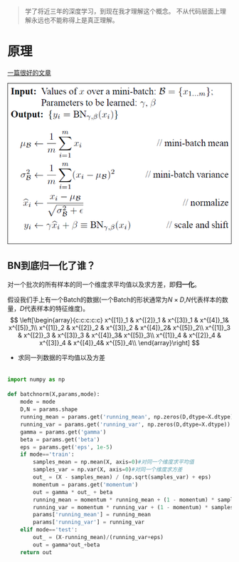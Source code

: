 
> 学了将近三年的深度学习，到现在我才理解这个概念。
> 不从代码层面上理解永远也不能称得上是真正理解。

# 原理
[一篇很好的文章](https://zhuanlan.zhihu.com/p/522525435)

![](_img/bn.png)


## BN到底归一化了谁？

对一个批次的所有样本的同一个维度求平均值以及求方差，即**归一化**。

假设我们手上有一个Batch的数据(一个Batch的形状通常为$N\times D$,$N$代表样本的数量，$D$代表样本的特征维度)。
$$
\left[\begin{array}{c:c:c:c:c}
x^{[1]}_1 & x^{[2]}_1 & x^{[3]}_1 & x^{[4]}_1& x^{[5]}_1\\
x^{[1]}_2 & x^{[2]}_2 & x^{[3]}_2 & x^{[4]}_2& x^{[5]}_2\\
x^{[1]}_3 & x^{[2]}_3 & x^{[3]}_3 & x^{[4]}_3& x^{[5]}_3\\
x^{[1]}_4 & x^{[2]}_4 & x^{[3]}_4 & x^{[4]}_4& x^{[5]}_4\\
\end{array}\right]
$$
+ 求同一列数据的平均值以及方差
  

```python

import numpy as np

def batchnorm(X,params,mode):
    mode = mode
    D,N = params.shape
    running_mean = params.get('running_mean', np.zeros(D,dtype=X.dtype))
    running_var = params.get('running_var', np.zeros(D,dtype=X.dtype))
    gamma = params.get('gamma')
    beta = params.get('beta')
    eps = params.get('eps', 1e-5)
    if mode=='train':
        samples_mean = np.mean(X, axis=0)#对同一个维度求平均值
        samples_var = np.var(X, axis=0)#对同一个维度求方差
        out_ = (X - samples_mean) / (np.sqrt(samples_var) + eps)
        momentum = params.get('momentum')
        out = gamma * out_ + beta
        running_mean = momentum * running_mean + (1 - momentum) * samples_mean
        running_var = momentum * running_var + (1 - momentum) * samples_var
        params['running_mean'] = running_mean
        params['running_var'] = running_var
    elif mode=='test':
        out_ = (X-running_mean)/(running_var+eps)
        out = gamma*out_+beta
    return out




```